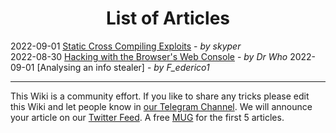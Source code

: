 <h1 align="center">
List of Articles
</h1>

2022-09-01 [Static Cross Compiling Exploits](Statically-Cross-Compiling-Expoits) - _by skyper_  
2022-08-30 [Hacking with the Browser's Web Console](Web-Console) - _by Dr Who_ 
2022-09-01 [Analysing an info stealer] - _by F_ederico1_

***

This Wiki is a community effort. If you like to share any tricks please edit this Wiki and let people know in [our Telegram Channel](https://t.me/thcorg). We will announce your article on our [Twitter Feed](https://twitter.com/hackerschoice). A free [MUG](https://phrack.myspreadshop.co.uk/all) for the first 5 articles. 
